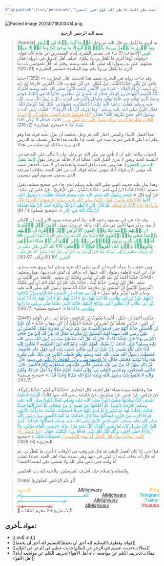 ```yaml
---
{"dg-publish":true,"permalink":"/مقالات/ما أدري ما يفعل بي إذا أمنت مكر الله فانظر إلى قول خير البشر/","tags":["الأمن من مكر الله"],"noteIcon":"","created":"2025-01-23T18:53:05.729+02:00","updated":"2025-07-23T21:25:21.753+03:00"}
---
```



![Pasted image 20250718003414.png](/img/user/Attachments/Pasted%20image%2020250718003414.png)
<center>بسم الله الرحمن الرحيم </center>

> [!border] ما أدري ما يُفْعل بي
> قال الله عز وجل:  <font color="#00b050">قُلۡ مَا كُنتُ بِدۡعٗا مِّنَ ٱلرُّسُلِ وَمَآ أَدۡرِي مَا يُفۡعَلُ بِي وَلَا بِكُمۡۖ إِنۡ أَتَّبِعُ إِلَّا مَا يُوحَىٰٓ إِلَيَّ وَمَآ أَنَا۠ إِلَّا نَذِيرٞ مُّبِين</font> [الأحقاف: 9]
> جاء في تفسير الطبري إمام المفسرين عن هذه الآية قوله: 
> «وقولُه: {وَمَا أَدْرِي مَا يُفْعَلُ بِي وَلَا بِكُمْ}. اختلف أهلُ التأويلِ في تأويلِه؛ فقال بعضُهم: عَنَى به رسولَ اللهِ صلى الله عليه وسلم. وقيل له: قُلْ للمؤمنين بك: ما أدْرِى ما يُفْعَلُ بي ولا بكم يومَ القيامةِ»
> «تفسير الطبري» (21/ 120)
> 
> وقد جاءت رواية في البخاري تعضد هذا الحديث، قال البخاري: 
> «• [1252] حدثنا يَحْيَى بْنُ بُكَيْرٍ، حَدَّثَنَا اللَّيْثُ، عَنْ عُقَيْلٍ، عَنِ ابْنِ شِهَابٍ، قَالَ: أَخْبَرَنِي خَارِجَةُ بْنُ زَيْدِ بْنِ ثَابِتٍ، <font color="#4f81bd">أَنَّ أُمَّ الْعَلَاءِ - امْرَأَةً مِنَ الْأَنْصَارِ بَايَعَتِ النَّبِيَّ صلى الله عليه وسلم أَخْبَرَتْهُ أَنَّهُ اقْتُسِمَ الْمُهَاجِرُونَ قُرْعَةً، فَطَارَ لَنَا عُثْمَانُ بْنُ مَظْعُونٍ، فَأَنْزَلْنَاهُ فِي أَبْيَاتِنَا، فَوَجِعَ وَجَعَهُ الَّذِي تُوُفِّيَ فِيهِ، فَلَمَّا تُوُفِّيَ وَغُسِّلَ وَكُفِّنَ فِي أثوَابِهِ دَخَلَ رَسُولُ اللَّهِ صلى الله عليه وسلم، فَقُلْتُ: رَحْمَةُ اللَّهِ عَلَيْكَ أَبَا السَّائِبِ، فَشَهَادَتِي عَلَيْكَ لَقَدْ أكرَمَكَ اللَّهُ، فَقَالَ النَّبِيُّ صلى الله عليه وسلم: "وَمَا يُدْرِيكِ أَنَّ اللَّهَ أكْرَمَهُ؟! " فَقُلْتُ: بِأَبِي أَنْتَ يَا رَسُولَ اللَّهِ، فَمَنْ يُكْرِمُهُ اللَّهُ؟ فَقَالَ: "<font color="#f79646"><u>أَمَّا هُوَ فَقَدْ جَاءَهُ الْيَقِينُ، وَاللَّهِ إِنِّي لَأَرْجُو لَهُ الْخَيْرَ، وَاللَّهِ مَا أَدْرِي - وَأَنَا رَسُولُ اللَّهِ - مَا يُفْعَلُ بِي "</u></font> قَالَتْ: فَوَاللَّهِ لَا أُزَكِّي أَحَدًا بَعْدَهُ أَبَدًا.</font>»
> «صحيح البخاري» (2/ 218)
> 
> هذا أفضل الأنبياء والبشر، اختار الله عز وجل بحكمته أن ينزل عليه قوله هذا وهو يعلم أنه أعلى الناس منزلة عنده في الجنة، إذا علمت هذا فاسأل نفسك، ما الدرس الذي يريد منا الله أن نتعلمه من هذا؟ 
> 
> الجواب والله أعلم أن لا نأمن من مكر الله عز وجل، وأن لا نتألى على الله فندعي لأنفسنا الجنة ونحن لا ندري أتقبل الله أعمالنا أم لا، فالله عز وجل يقول <font color="#00b050">(إنما يتقبل الله من المتقين)</font>،  هذا ومن عقيدة أهل السنة والجماعة أن لا يصف أحدهم نفسه بأنه مؤمن، لأن قولك أنك مؤمن بمثابة قولك أنك من أهل الجنة، بخلاف المرجئة الذي يصفون نفسهم أنهم مؤمنون. 
> 
> وهذا يدل عليه حديث النبي صلى الله عليه وسلم الذي جاء في صحيح مسلم، يقول مسلم: 
> (150) حَدَّثَنَا ابْنُ أَبِي عُمَرَ ، حَدَّثَنَا سُفْيَانُ ، عَنِ الزُّهْرِيِّ ، عَنْ عَامِرِ بْنِ سَعْدٍ ، عَنْ أَبِيهِ قَالَ «:
> <font color="#00b0f0">قَسَمَ رَسُولُ اللهِ صلى الله عليه وسلم قَسْمًا، فَقُلْتُ: يَا رَسُولَ اللهِ، أَعْطِ <u><font color="#f79646">فُلَانًا فَإِنَّهُ مُؤْمِنٌ، فَقَالَ النَّبِيُّ صلى الله عليه وسلم: ‌أَوْ ‌مُسْلِمٌ؟ أَقُولُهَا ثَلَاثًا، وَيُرَدِّدُهَا عَلَيَّ ثَلَاثًا، ‌أَوْ ‌مُسْلِمٌ</font></u>. ثُمَّ قَالَ: إِنِّي لَأُعْطِي الرَّجُلَ وَغَيْرُهُ أَحَبُّ إِلَيَّ مِنْهُ مَخَافَةَ أَنْ يَكُبَّهُ اللهُ فِي النَّارِ </font>».
> «صحيح مسلم» (1/ 91)
> 
> وقد جاء عن ابن مسعود رحمه الله -ولا أعلم صحة نسبة الأثر إليه- أن الكبائر أربعة، وذكر منها الأمن من مكر الله، والله عز وجل يقول:
> <font color="#00b050">أَفَأَمِنَ أَهۡلُ ٱلۡقُرَىٰٓ أَن يَأۡتِيَهُم بَأۡسُنَا بَيَٰتٗا وَهُمۡ نَآئِمُونَ 97 أَوَأَمِنَ أَهۡلُ ٱلۡقُرَىٰٓ أَن يَأۡتِيَهُم بَأۡسُنَا ضُحٗى وَهُمۡ يَلۡعَبُونَ 98 أَفَأَمِنُواْ مَكۡرَ ٱللَّهِۚ فَلَا يَأۡمَنُ مَكۡرَ ٱللَّهِ إِلَّا ٱلۡقَوۡمُ ٱلۡخَٰسِرُونَ 99 أَوَلَمۡ يَهۡدِ لِلَّذِينَ يَرِثُونَ ٱلۡأَرۡضَ مِنۢ بَعۡدِ أَهۡلِهَآ أَن لَّوۡ نَشَآءُ أَصَبۡنَٰهُم بِذُنُوبِهِمۡۚ وَنَطۡبَعُ عَلَىٰ قُلُوبِهِمۡ فَهُمۡ لَا يَسۡمَعُونَ 100 تِلۡكَ ٱلۡقُرَىٰ نَقُصُّ عَلَيۡكَ مِنۡ أَنۢبَآئِهَاۚ وَلَقَدۡ جَآءَتۡهُمۡ رُسُلُهُم بِٱلۡبَيِّنَٰتِ فَمَا كَانُواْ لِيُؤۡمِنُواْ بِمَا كَذَّبُواْ مِن قَبۡلُۚ كَذَٰلِكَ يَطۡبَعُ ٱللَّهُ عَلَىٰ قُلُوبِ ٱلۡكَٰفِرِينَ 101</font> [الأعراف: 97-101]
> 
> ومن عجيب ما يقرأه المرء أن النبي صلى الله عليه وسلم كما يروي عنه مسلم، قال عن ابنته فاطمة رضوان الله عليها، أنه يخاف أن تُفتن في دينها، يقول مسلم: 
> (2449) حَدَّثَنَا أَحْمَدُ بْنُ عَبْدِ اللهِ بْنِ يُونُسَ وَقُتَيْبَةُ بْنُ سَعِيدٍ ، كِلَاهُمَا عَنِ اللَّيْثِ بْنِ سَعْدٍ ، قَالَ ابْنُ يُونُسَ: حَدَّثَنَا لَيْثٌ ، حَدَّثَنَا عَبْدُ اللهِ بْنُ عُبَيْدِ اللهِ بْنِ أَبِي مُلَيْكَةَ الْقُرَشِيُّ التَّيْمِيُّ أَنَّ الْمِسْوَرَ بْنَ مَخْرَمَةَ حَدَّثَهُ أَنَّهُ سَمِعَ رَسُولَ اللهِ صلى الله عليه وسلم عَلَى الْمِنْبَرِ وَهُوَ يَقُولُ: « إِ<font color="#00b0f0">نَّ بَنِي هِشَامِ بْنِ الْمُغِيرَةِ اسْتَأْذَنُونِي أَنْ يُنْكِحُوا ابْنَتَهُمْ عَلِيَّ بْنَ أَبِي طَالِبٍ، فَلَا آذَنُ لَهُمْ، ثُمَّ لَا آذَنُ لَهُمْ، ثُمَّ لَا آذَنُ لَهُمْ، إِلَّا أَنْ يُحِبَّ ابْنُ أَبِي طَالِبٍ أَنْ يُطَلِّقَ ابْنَتِي وَيَنْكِحَ ابْنَتَهُمْ، فَإِنَّمَا ابْنَتِي بَضْعَةٌ مِنِّي يَرِيبُنِي مَا رَابَهَا وَيُؤْذِينِي مَا آذَاهَا</font> ».
> «صحيح مسلم» (7/ 140)
> 
> (2449) حَدَّثَنِي أَحْمَدُ بْنُ حَنْبَلٍ ، أَخْبَرَنَا يَعْقُوبُ بْنُ إِبْرَاهِيمَ ، حَدَّثَنَا أَبِي ، عَنِ الْوَلِيدِ بْنِ كَثِيرٍ ، حَدَّثَنِي مُحَمَّدُ بْنُ عَمْرِو بْنِ حَلْحَلَةَ الدُّؤَلِيُّ أَنَّ ابْنَ شِهَابٍ حَدَّثَهُ «<font color="#0070c0"> أَنَّ عَلِيَّ بْنَ الْحُسَيْنِ حَدَّثَهُ أَنَّهُمْ حِينَ قَدِمُوا الْمَدِينَةَ مِنْ عِنْدِ يَزِيدَ بْنِ مُعَاوِيَةَ مَقْتَلَ الْحُسَيْنِ بْنِ عَلِيٍّ رضي الله عنهما لَقِيَهُ الْمِسْوَرُ بْنُ مَخْرَمَةَ فَقَالَ لَهُ: هَلْ لَكَ إِلَيَّ مِنْ حَاجَةٍ تَأْمُرُنِي بِهَا؟ قَالَ: فَقُلْتُ لَهُ: لَا. قَالَ لَهُ: هَلْ أَنْتَ مُعْطِيَّ سَيْفَ رَسُولِ اللهِ صلى الله عليه وسلم؟ فَإِنِّي أَخَافُ أَنْ يَغْلِبَكَ الْقَوْمُ عَلَيْهِ، وَايْمُ اللهِ لَئِنْ أَعْطَيْتَنِيهِ لَا يُخْلَصُ إِلَيْهِ أَبَدًا حَتَّى تَبْلُغَ نَفْسِي، إِنَّ عَلِيَّ بْنَ أَبِي طَالِبٍ خَطَبَ بِنْتَ أَبِي جَهْلٍ عَلَى فَاطِمَةَ، فَسَمِعْتُ رَسُولَ اللهِ صلى الله عليه وسلم وَهُوَ يَخْطُبُ النَّاسَ فِي ذَلِكَ عَلَى مِنْبَرِهِ هَذَا وَأَنَا يَوْمَئِذٍ مُحْتَلِمٌ، فَقَالَ:<u> إِنَّ فَاطِمَةَ مِنِّي، وَإِنِّي أَتَخَوَّفُ أَنْ تُفْتَنَ فِي دِينِهَا</u>. قَالَ: ثُمَّ ذَكَرَ صِهْرًا لَهُ مِنْ بَنِي عَبْدِ شَمْسٍ فَأَثْنَى عَلَيْهِ فِي مُصَاهَرَتِهِ إِيَّاهُ فَأَحْسَنَ، قَالَ: حَدَّثَنِي فَصَدَقَنِي، وَوَعَدَنِي فَأَوْفَى لِي، وَإِنِّي لَسْتُ أُحَرِّمُ حَلَالًا وَلَا أُحِلُّ حَرَامًا، وَلَكِنْ وَاللهِ لَا تَجْتَمِعُ بِنْتُ رَسُولِ اللهِ وَبِنْتُ عَدُوِّ اللهِ مَكَانًا وَاحِدًا أَبَدًا </font>.»
> «صحيح مسلم» (7/ 141)
> 
> هذا وفاطمة سيدة نساء أهل الجنة، قال البخاري:
> «حَدَّثَنَا أَبُو نُعَيْمٍ" حَدَّثَنَا زَكَرِيَّاءُ، عَنْ فِرَاسٍ، عَنْ عَامِرٍ، عَنْ مَسْرُوقٍ، عَنْ عَائِشَةَ رضي الله عنها قَالَتْ:
> <font color="#00b0f0">أَقْبَلَتْ فَاطِمَةُ تَمْشِي كَأَنَّ مِشْيَتَهَا مَشْيُ النَّبِيِّ صلى الله عليه وسلم، فَقَالَ النَّبِيُّ صلى الله عليه وسلم: (مَرْحَبًا بِابْنَتِي). ثُمَّ أَجْلَسَهَا عَنْ يَمِينِهِ أَوْ عَنْ شِمَالِهِ، ثُمَّ أَسَرَّ إِلَيْهَا حَدِيثًا فَبَكَتْ، فَقُلْتُ لَهَا: لِمَ تَبْكِينَ؟ ثُمَّ أَسَرَّ إِلَيْهَا حَدِيثًا فَضَحِكَتْ، فَقُلْتُ: مَا رَأَيْتُ كَالْيَوْمِ فَرَحًا أَقْرَبَ مِنْ حُزْنٍ، فَسَأَلْتُهَا عَمَّا قَالَ، فَقَالَتْ: مَا كُنْتُ لِأُفْشِيَ سِرَّ رَسُولِ اللَّهِ صلى الله عليه وسلم، حَتَّى قُبِضَ النَّبِيُّ صلى الله عليه وسلم فَسَأَلْتُهَا، فَقَالَتْ: أَسَرَّ إِلَيَّ: (إِنَّ جِبْرِيلَ كَانَ يُعَارِضُنِي الْقُرْآنَ كُلَّ سَنَةٍ مَرَّةً، وَإِنَّهُ عَارَضَنِي الْعَامَ مَرَّتَيْنِ، وَلَا أُرَاهُ إِلَّا حَضَرَ أَجَلِي، وَإِنَّكِ أَوَّلُ أَهْلِ بَيْتِي لَحَاقًا بِي). فَبَكَيْتُ، فَقَالَ: <u><font color="#f79646">(أَمَا تَرْضَيْنَ أَنْ تَكُونِي ‌سَيِّدَةَ ‌نِسَاءِ أَهْلِ الْجَنَّةِ، أَوْ نِسَاءِ الْمُؤْمِنِينَ)</font></u>. فَضَحِكْتُ لِذَلِكَ.</font>»
> «صحيح البخاري» (3/ 1326)
> 
> فيا أخي، إذا كان أفضل البشر قد قال في وقت من الأوقات لا أدري ما يُفْعَلُ بي، ثم أنه قال أنه يخاف ابنته أن تُفتَن في دينها وهي سيدة نساء أهل الجنة، فماذا عملت أنا وأنت حتى نأمن مكر الله ولا نخشى على أنفسنا الفتنة؟ 
> 
> والصلاة والسلام على أشرف المرسلين، والحمد لله رب العالمين. 


> [!note] أَبُو عَبْدِ الرَّحْمَنِ المِغْوَارِيُّ 
> <div style="display: flex; justify-content: space-between;"> <font color="ffb329"> المدونة:   </font><center> <a href="https://almighwary.netlify.app">  AlMighwary</a></center><span ><font color="ffb329"> :Blog</font></span> </div> 
>  <div style="display: flex; justify-content: space-between;"> <font color="01abe9"> تلغــــــــــــــــــــــــــــــــــــــــــــــــرام:   </font> <center>     <a href="https://t.me/AlMighwary">AlMighwary</a></center> <span ><font color="01abe9"> :Telegram</font></span> </div> 
>  <div style="display: flex; justify-content: space-between;"> <font color="01abe9"> تويـــــــــــــــــــــــــــــــــتر:   </font> <center>    <a href="https://x.com/AlMighwary">AlMighwary</a></center> <span ><font color="01abe9"> :Twitter</font></span> </div> 
>  <div style="display: flex; justify-content: space-between;"> <font color="fb0101"> يوتــــــــــــــــــيوب:   </font> <center>    <a href="https://www.youtube.com/@AlMighwary">AlMighwary</a></center> <span ><font color="fb0101"> :Youtube</font></span> </div> <footer>📅 كُتِبَ  بتاريخ:23 محرم 1447  ه</footer>





## مواد ـأخرى:
- [[.md\|.md]]
- [[فوائد وقطوف/التسليم لله أحق أن يحفظ\|التسليم لله أحق أن يحفظ]]
- [[مقالات/حديث عظيم في الزجر عن الظلم\|حديث عظيم في الزجر عن الظلم]]
- [[مقالات/تحريف الكلم عن مواضعه أداة أهل الأهواء\|تحريف الكلم عن مواضعه أداة أهل الأهواء]]


